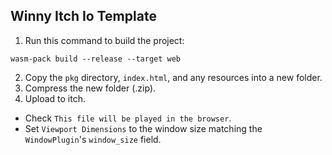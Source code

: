 ## Winny Itch Io Template

1. Run this command to build the project:
```
wasm-pack build --release --target web
```
2. Copy the `pkg` directory, `index.html`, and any resources into a new folder.
3. Compress the new folder (.zip).
4. Upload to itch.
  - Check `This file will be played in the browser`.
  - Set `Viewport Dimensions` to the window size matching the `WindowPlugin`'s `window_size` field.

